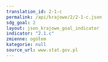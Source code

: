 ```yaml
---
translation_id: 2-1-c
permalink: /api/krajowe/2/2-1-c.json
sdg_goal: 2
layout: json_krajowe_goal_indicator
indicator: "2.1.c"
zmienne: ogółem
kategorie: null
source_url: www.stat.gov.pl
---
```

